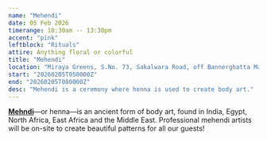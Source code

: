 ```yaml
---
name: "Mehendi"
date: 05 Feb 2026
timerange: 10:30am -- 13:30pm
accent: "pink"
leftblock: "Rituals"
attire: Anything floral or colorful
title: "Mehendi"
location: "Miraya Greens, S.No. 73, Sakalwara Road, off Bannerghatta Main Road, Bengaluru, Karnataka 560083, India"
start: "20260205T050000Z"
end: "20260205T080000Z"
desc: "Mehendi is a ceremony where henna is used to create body art."
---
```

**[Mehndi](https://en.wikipedia.org/wiki/Mehndi)**—or henna—is an ancient form of body art, found in India, Egypt, North Africa, East Africa and the Middle East. Professional mehendi artists will be on-site to create beautiful patterns for all our guests! 
